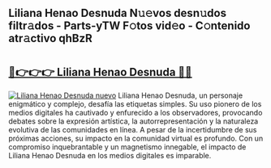 ## Liliana Henao Desnuda N𝚞𝚎vos desn𝚞dos filtr𝚊dos - Parts-yTW F𝚘tos vid𝚎o - C𝚘ntenido atr𝚊ctivo qhBzR

# <h2><a href="http://mb2x29x.tromn.icu/?c=Liliana+Henao+Desnuda">🔗👉👉👉 Liliana Henao Desnuda 🔗🔗</a></h2>

[![Liliana Henao Desnuda nuevo](https://i.imgur.com/pEAQMta.gif)](http://mb2x29x.tromn.icu/?c=Liliana+Henao+Desnuda)
Liliana Henao Desnuda, un personaje enigmático y complejo, desafía las etiquetas simples. Su uso pionero de los medios digitales ha cautivado y enfurecido a los observadores, provocando debates sobre la expresión artística, la autorrepresentación y la naturaleza evolutiva de las comunidades en línea. A pesar de la incertidumbre de sus próximas acciones, su impacto en la comunidad virtual es profundo. Con un compromiso inquebrantable y un magnetismo innegable, el impacto de Liliana Henao Desnuda en los medios digitales es imparable.
